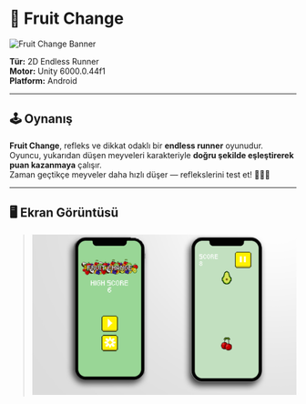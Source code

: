 # 🍓 Fruit Change

![Fruit Change Banner](Images/banner.png)

**Tür:** 2D Endless Runner  
**Motor:** Unity 6000.0.44f1  
**Platform:** Android  

---

## 🕹️ Oynanış

**Fruit Change**, refleks ve dikkat odaklı bir **endless runner** oyunudur.  
Oyuncu, yukarıdan düşen meyveleri karakteriyle **doğru şekilde eşleştirerek puan kazanmaya** çalışır.  
Zaman geçtikçe meyveler daha hızlı düşer — reflekslerini test et! 🍎🍌🍉

---

## 🖥️ Ekran Görüntüsü

> ![Fruit Change](https://github.com/yusuffcapa/fruit-change/blob/36f0081656dac040a793e9be7ae024f031f11427/Fruit%20PNG.png)
